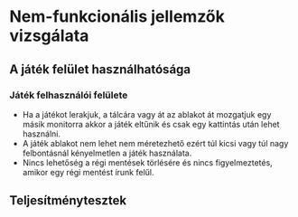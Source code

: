 # Nem-funkcionális jellemzők vizsgálata

## A játék felület használhatósága

### Játék felhasználói felülete
- Ha a játékot lerakjuk, a tálcára vagy át az ablakot át mozgatjuk egy másik monitorra akkor a játék eltűnik és csak egy kattintás után lehet használni.
-  A játék ablakot nem lehet nem méretezhető ezért túl kicsi vagy túl nagy felbontásnál kényelmetlen a játék használata.
- Nincs lehetőség a régi mentések törlésére és nincs figyelmeztetés, amikor egy régi mentést írunk felűl.

## Teljesítménytesztek